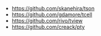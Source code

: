 - https://github.com/skanehira/tson
- https://github.com/gdamore/tcell
- https://github.com/rivo/tview
- https://github.com/creack/pty
